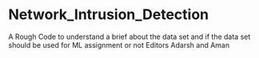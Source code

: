 # Network_Intrusion_Detection
A Rough Code to understand a brief about the data set and if the data set should be used for ML assignment or not
Editors 
Adarsh and Aman
